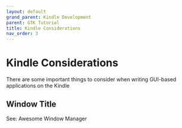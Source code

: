 ```yaml
---
layout: default
grand_parent: Kindle Development
parent: GTK Tutorial
title: Kindle Considerations
nav_order: 3
---
```


# Kindle Considerations
There are some important things to consider when writing GUI-based applications on the Kindle

## Window Title
See: Awesome Window Manager